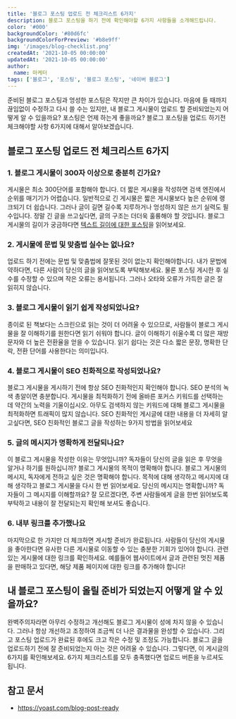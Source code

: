 ```yaml
---
title: '블로그 포스팅 업로드 전 체크리스트 6가지'
description: 블로그 포스팅을 하기 전에 확인해야할 6가지 사항들을 소개해드립니다.
color: '#000'
backgroundColor: '#80d6fc'
backgroundColorForPreview: '#b8e9ff'
img: '/images/blog-checklist.png'
createdAt: '2021-10-05 00:00:00'
updatedAt: '2021-10-05 00:00:00'
author:
  name: 마케터
tags: ['블로그', '포스팅', '블로그 포스팅', '네이버 블로그']
---
```


준비된 블로그 포스팅과 엉성한 포스팅은 작지만 큰 차이가 있습니다. 마음에 들 때까지 끊임없이 수정하고 다시 쓸 수는 있지만, 내 블로그 게시물이 업로드 할 준비되었는지 어떻게 알 수 있을까요? 포스팅은 언제 하는게 좋을까요? 블로그 포스팅을 업로드 하기전 체크해야할 사항 6가지에 대해서 알아보겠습니다.

<!--more-->

## 블로그 포스팅 업로드 전 체크리스트 6가지

### 1. 블로그 게시물이 300자 이상으로 충분히 긴가요?

게시물은 최소 300단어를 포함해야 합니다. 더 짧은 게시물을 작성하면 검색 엔진에서 순위를 매기기가 어렵습니다. 일반적으로 <nuxt-link to="/wiki/content">긴 게시물</nuxt-link>은 짧은 게시물보다 높은 순위에 랭크되기 더 쉽습니다. 그러나 글이 길면 길수록 지루하거나 엉성하지 않은 쓰기 실력도 필수입니다. 정말 긴 글을 쓰고싶다면, 글의 구조는 더더욱 훌륭해야 할 것입니다. 블로그 게시물의 길이가 궁금하다면 [텍스트 길이에 대한 포스팅](#expected)을 읽어보세요.

### 2. 게시물에 문법 및 맞춤법 실수는 없나요?

업로드 하기 전에는 문법 및 맞춤법에 잘못된 것이 없는지 확인해야합니다. 내가 문법에 약하다면, 다른 사람이 당신의 글을 읽어보도록 부탁해보세요. 물론 포스팅 게시한 후 실수를 수정할 수 있으며 작은 오류는 용서됩니다. 그러나 오타와 오류가 가득한 글은 잘 읽히지 않습니다.

### 3. 블로그 게시물이 읽기 쉽게 작성되었나요?

종이로 된 책보다는 스크린으로 읽는 것이 더 어려울 수 있으므로, 사람들이 블로그 게시물을 잘 이해하기를 원한다면 읽기 쉬워야 합니다. 글이 이해하기 쉬울수록 더 많은 재방문자와 더 높은 전환율을 얻을 수 있습니다. 읽기 쉽다는 것은 다소 짧은 문장, 명확한 단락, 전환 단어를 사용한다는 의미입니다.

### 4. 블로그 게시물이 SEO 친화적으로 작성되었나요?

블로그 게시물을 게시하기 전에 항상 SEO 친화적인지 확인해야 합니다. SEO 분석의 녹색 총알이면 충분합니다. 게시물을 최적화하기 전에 올바른 포커스 키워드를 선택하는 데 약간의 노력을 기울이십시오. 아무도 검색하지 않는 키워드에 대해 블로그 게시물을 최적화하면 트래픽이 많지 않습니다. SEO 친화적인 게시글에 대한 내용을 더 자세히 알고싶다면, <nuxt-link to="/blog/nine-things-seo-friendly-blog-post">SEO 친화적인 블로그 글을 작성하는 9가지 방법</nuxt-link>을 읽어보세요

### 5. 글의 메시지가 명확하게 전달되나요?

이 블로그 게시물을 작성한 이유는 무엇입니까? 독자들이 당신의 글을 읽은 후 무엇을 알거나 하기를 원하십니까? 블로그 게시물의 목적이 명확해야 합니다. 블로그 게시물의 메시지, 독자에게 전하고 싶은 것은 명확해야 합니다. 목적에 대해 생각하고 메시지에 대해 생각하고 블로그 게시물을 다시 한 번 읽어보세요. 당신의 메시지는 명확합니까? 독자들이 그 메시지를 이해할까요? 잘 모르겠다면, 주변 사람들에게 글을 한번 읽어보도록 부탁하고 내용이 잘 전달되는지 확인해 보셔도 좋습니다.

### 6. 내부 링크를 추가했나요

마지막으로 한 가지만 더 체크하면 게시할 준비가 완료됩니다. 사람들이 당신의 게시물을 좋아한다면 유사한 다른 게시물로 이동할 수 있는 충분한 기회가 있어야 합니다. 관련있는 게시물에 대한 링크를 확인하세요. 예를들어 웹사이트에서 글과 관련된 멋진 제품을 판매하고 있다면, 해당 제품 페이지에 대한 링크를 추가해야 합니다!

## 내 블로그 포스팅이 올릴 준비가 되었는지 어떻게 알 수 있을까요?

완벽주의자라면 아무리 수정하고 개선해도 블로그 게시물이 성에 차지 않을 수 있습니다. 그러나 항상 개선하고 조정하여 조금씩 더 나은 결과물을 완성할 수 있습니다. 그리고 포스팅 업로드가 완료된 후에도 크고 작은 수정 및 조정도 가능합니다. 블로그 글을 업로드하기 전에 잘 준비되었는지 아는 것은 어려울 수 있습니다. 그렇다면, 이 게시글의 6가지를 확인해보세요. 6가지 체크리스트를 모두 충족했다면 업로드 버튼을 누르셔도 됩니다.

## 참고 문서

- https://yoast.com/blog-post-ready
